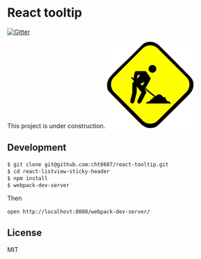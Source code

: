 # React tooltip 
[![Gitter](https://badges.gitter.im/Join%20Chat.svg)](https://gitter.im/cht8687/help)

This project is under construction.
![React tooltip](src/example/construction.png)


## Development

```
$ git clone git@github.com:cht8687/react-tooltip.git
$ cd react-listview-sticky-header
$ npm install
$ webpack-dev-server
```

Then

```
open http://localhost:8080/webpack-dev-server/
```

## License

MIT
